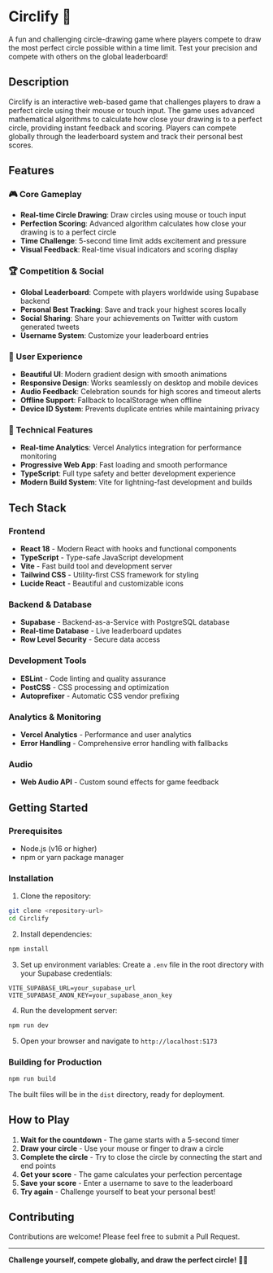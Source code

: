 # Circlify 🎯

A fun and challenging circle-drawing game where players compete to draw the most perfect circle possible within a time limit. 
Test your precision and compete with others on the global leaderboard!

## Description

Circlify is an interactive web-based game that challenges players to draw a perfect circle using their mouse or touch input. The game uses advanced mathematical algorithms to calculate how close your drawing is to a perfect circle, providing instant feedback and scoring. Players can compete globally through the leaderboard system and track their personal best scores.

## Features

### 🎮 Core Gameplay
- **Real-time Circle Drawing**: Draw circles using mouse or touch input
- **Perfection Scoring**: Advanced algorithm calculates how close your drawing is to a perfect circle
- **Time Challenge**: 5-second time limit adds excitement and pressure
- **Visual Feedback**: Real-time visual indicators and scoring display

### 🏆 Competition & Social
- **Global Leaderboard**: Compete with players worldwide using Supabase backend
- **Personal Best Tracking**: Save and track your highest scores locally
- **Social Sharing**: Share your achievements on Twitter with custom generated tweets
- **Username System**: Customize your leaderboard entries

### 🎨 User Experience
- **Beautiful UI**: Modern gradient design with smooth animations
- **Responsive Design**: Works seamlessly on desktop and mobile devices
- **Audio Feedback**: Celebration sounds for high scores and timeout alerts
- **Offline Support**: Fallback to localStorage when offline
- **Device ID System**: Prevents duplicate entries while maintaining privacy

### 🔧 Technical Features
- **Real-time Analytics**: Vercel Analytics integration for performance monitoring
- **Progressive Web App**: Fast loading and smooth performance
- **TypeScript**: Full type safety and better development experience
- **Modern Build System**: Vite for lightning-fast development and builds

## Tech Stack

### Frontend
- **React 18** - Modern React with hooks and functional components
- **TypeScript** - Type-safe JavaScript development
- **Vite** - Fast build tool and development server
- **Tailwind CSS** - Utility-first CSS framework for styling
- **Lucide React** - Beautiful and customizable icons

### Backend & Database
- **Supabase** - Backend-as-a-Service with PostgreSQL database
- **Real-time Database** - Live leaderboard updates
- **Row Level Security** - Secure data access

### Development Tools
- **ESLint** - Code linting and quality assurance
- **PostCSS** - CSS processing and optimization
- **Autoprefixer** - Automatic CSS vendor prefixing

### Analytics & Monitoring
- **Vercel Analytics** - Performance and user analytics
- **Error Handling** - Comprehensive error handling with fallbacks

### Audio
- **Web Audio API** - Custom sound effects for game feedback

## Getting Started

### Prerequisites
- Node.js (v16 or higher)
- npm or yarn package manager

### Installation

1. Clone the repository:
```bash
git clone <repository-url>
cd Circlify
```

2. Install dependencies:
```bash
npm install
```

3. Set up environment variables:
Create a `.env` file in the root directory with your Supabase credentials:
```env
VITE_SUPABASE_URL=your_supabase_url
VITE_SUPABASE_ANON_KEY=your_supabase_anon_key
```

4. Run the development server:
```bash
npm run dev
```

5. Open your browser and navigate to `http://localhost:5173`

### Building for Production

```bash
npm run build
```

The built files will be in the `dist` directory, ready for deployment.

## How to Play

1. **Wait for the countdown** - The game starts with a 5-second timer
2. **Draw your circle** - Use your mouse or finger to draw a circle
3. **Complete the circle** - Try to close the circle by connecting the start and end points
4. **Get your score** - The game calculates your perfection percentage
5. **Save your score** - Enter a username to save to the leaderboard
6. **Try again** - Challenge yourself to beat your personal best!

## Contributing

Contributions are welcome! Please feel free to submit a Pull Request.


---

**Challenge yourself, compete globally, and draw the perfect circle!** 🎯✨ 